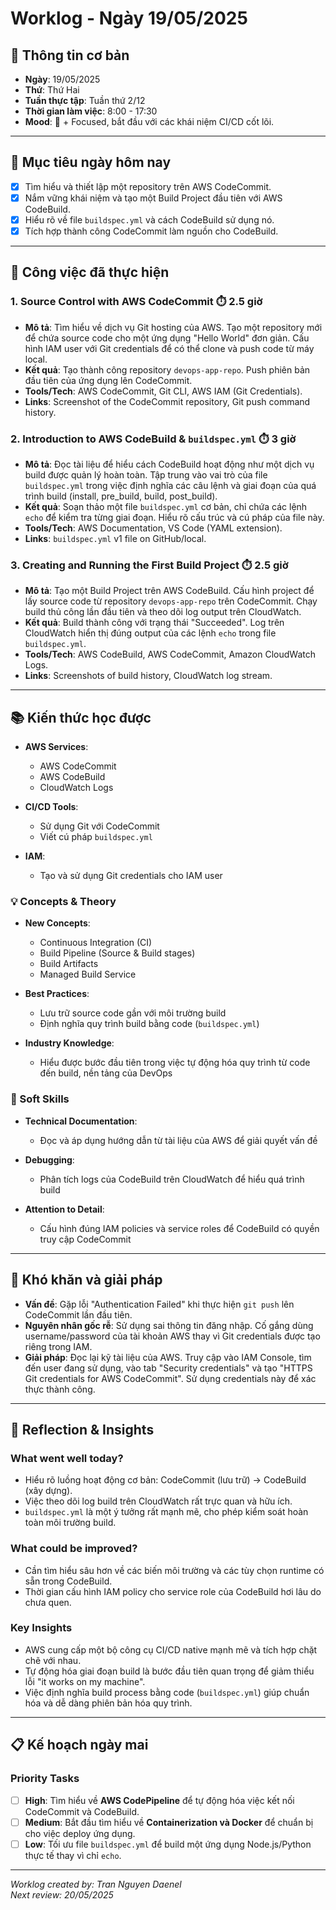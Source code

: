 
# Worklog - Ngày 19/05/2025

## 📅 Thông tin cơ bản
- **Ngày**: 19/05/2025
- **Thứ**: Thứ Hai
- **Tuần thực tập**: Tuần thứ 2/12
- **Thời gian làm việc**: 8:00 - 17:30
- **Mood**: 🤔 + Focused, bắt đầu với các khái niệm CI/CD cốt lõi.

---

## 🎯 Mục tiêu ngày hôm nay
- [x] Tìm hiểu và thiết lập một repository trên AWS CodeCommit.
- [x] Nắm vững khái niệm và tạo một Build Project đầu tiên với AWS CodeBuild.
- [x] Hiểu rõ về file `buildspec.yml` và cách CodeBuild sử dụng nó.
- [x] Tích hợp thành công CodeCommit làm nguồn cho CodeBuild.

---

## 💼 Công việc đã thực hiện

### 1. Source Control with AWS CodeCommit ⏱️ 2.5 giờ
- **Mô tả**: Tìm hiểu về dịch vụ Git hosting của AWS. Tạo một repository mới để chứa source code cho một ứng dụng "Hello World" đơn giản. Cấu hình IAM user với Git credentials để có thể clone và push code từ máy local.
- **Kết quả**: Tạo thành công repository `devops-app-repo`. Push phiên bản đầu tiên của ứng dụng lên CodeCommit.
- **Tools/Tech**: AWS CodeCommit, Git CLI, AWS IAM (Git Credentials).
- **Links**: Screenshot of the CodeCommit repository, Git push command history.

### 2. Introduction to AWS CodeBuild & `buildspec.yml` ⏱️ 3 giờ
- **Mô tả**: Đọc tài liệu để hiểu cách CodeBuild hoạt động như một dịch vụ build được quản lý hoàn toàn. Tập trung vào vai trò của file `buildspec.yml` trong việc định nghĩa các câu lệnh và giai đoạn của quá trình build (install, pre_build, build, post_build).
- **Kết quả**: Soạn thảo một file `buildspec.yml` cơ bản, chỉ chứa các lệnh `echo` để kiểm tra từng giai đoạn. Hiểu rõ cấu trúc và cú pháp của file này.
- **Tools/Tech**: AWS Documentation, VS Code (YAML extension).
- **Links**: `buildspec.yml` v1 file on GitHub/local.

### 3. Creating and Running the First Build Project ⏱️ 2.5 giờ
- **Mô tả**: Tạo một Build Project trên AWS CodeBuild. Cấu hình project để lấy source code từ repository `devops-app-repo` trên CodeCommit. Chạy build thủ công lần đầu tiên và theo dõi log output trên CloudWatch.
- **Kết quả**: Build thành công với trạng thái "Succeeded". Log trên CloudWatch hiển thị đúng output của các lệnh `echo` trong file `buildspec.yml`.
- **Tools/Tech**: AWS CodeBuild, AWS CodeCommit, Amazon CloudWatch Logs.
- **Links**: Screenshots of build history, CloudWatch log stream.

---

## 📚 Kiến thức học được

- **AWS Services**:
    - AWS CodeCommit
    - AWS CodeBuild
    - CloudWatch Logs

- **CI/CD Tools**:
    - Sử dụng Git với CodeCommit
    - Viết cú pháp `buildspec.yml`

- **IAM**:
    - Tạo và sử dụng Git credentials cho IAM user

### 💡 Concepts & Theory

- **New Concepts**:
    - Continuous Integration (CI)
    - Build Pipeline (Source & Build stages)
    - Build Artifacts
    - Managed Build Service

- **Best Practices**:
    - Lưu trữ source code gần với môi trường build
    - Định nghĩa quy trình build bằng code (`buildspec.yml`)

- **Industry Knowledge**:
    - Hiểu được bước đầu tiên trong việc tự động hóa quy trình từ code đến build, nền tảng của DevOps

### 🤝 Soft Skills

- **Technical Documentation**:
    - Đọc và áp dụng hướng dẫn từ tài liệu của AWS để giải quyết vấn đề

- **Debugging**:
    - Phân tích logs của CodeBuild trên CloudWatch để hiểu quá trình build

- **Attention to Detail**:
    - Cấu hình đúng IAM policies và service roles để CodeBuild có quyền truy cập CodeCommit

---

## 🚧 Khó khăn và giải pháp

- **Vấn đề**: Gặp lỗi "Authentication Failed" khi thực hiện `git push` lên CodeCommit lần đầu tiên.
- **Nguyên nhân gốc rễ**: Sử dụng sai thông tin đăng nhập. Cố gắng dùng username/password của tài khoản AWS thay vì Git credentials được tạo riêng trong IAM.
- **Giải pháp**: Đọc lại kỹ tài liệu của AWS. Truy cập vào IAM Console, tìm đến user đang sử dụng, vào tab "Security credentials" và tạo "HTTPS Git credentials for AWS CodeCommit". Sử dụng credentials này để xác thực thành công.

---

## 💭 Reflection & Insights

### What went well today?
- Hiểu rõ luồng hoạt động cơ bản: CodeCommit (lưu trữ) -> CodeBuild (xây dựng).
- Việc theo dõi log build trên CloudWatch rất trực quan và hữu ích.
- `buildspec.yml` là một ý tưởng rất mạnh mẽ, cho phép kiểm soát hoàn toàn môi trường build.

### What could be improved?
- Cần tìm hiểu sâu hơn về các biến môi trường và các tùy chọn runtime có sẵn trong CodeBuild.
- Thời gian cấu hình IAM policy cho service role của CodeBuild hơi lâu do chưa quen.

### Key Insights
- AWS cung cấp một bộ công cụ CI/CD native mạnh mẽ và tích hợp chặt chẽ với nhau.
- Tự động hóa giai đoạn build là bước đầu tiên quan trọng để giảm thiểu lỗi "it works on my machine".
- Việc định nghĩa build process bằng code (`buildspec.yml`) giúp chuẩn hóa và dễ dàng phiên bản hóa quy trình.

---

## 📋 Kế hoạch ngày mai

### Priority Tasks
- [ ] **High**: Tìm hiểu về **AWS CodePipeline** để tự động hóa việc kết nối CodeCommit và CodeBuild.
- [ ] **Medium**: Bắt đầu tìm hiểu về **Containerization và Docker** để chuẩn bị cho việc deploy ứng dụng.
- [ ] **Low**: Tối ưu file `buildspec.yml` để build một ứng dụng Node.js/Python thực tế thay vì chỉ `echo`.

---

*Worklog created by: Tran Nguyen Daenel*  
*Next review: 20/05/2025*
